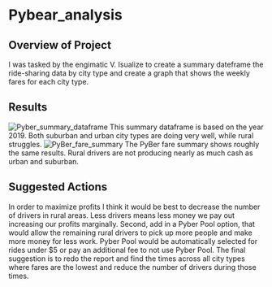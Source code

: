 # Pybear_analysis
## Overview of Project
I was tasked by the engimatic V. Isualize to create a summary dateframe the ride-sharing data by city type and create a graph that shows the weekly fares for each city type.
## Results
![Pyber_summary_dataframe](https://user-images.githubusercontent.com/68392225/90991949-5b5bd980-e572-11ea-83f9-73f3f35d35fa.png)
This summary dataframe is based on the year 2019. Both suburban and urban city types are doing very well, while rural struggles. 
![PyBer_fare_summary](https://user-images.githubusercontent.com/68392225/90991865-dffa2800-e571-11ea-9a6e-4afe3aaf9c29.png)
The PyBer fare summary shows roughly the same results. Rural drivers are not producing nearly as much cash as urban and suburban.
## Suggested Actions 
In order to maximize profits I think it would be best to decrease the number of drivers in rural areas. Less drivers means less money we pay out increasing our profits marginally. Second, add in a Pyber Pool option, that would allow the remaining rural drivers to pick up more people and make more money for less work. Pyber Pool would be automatically selected for rides under $5 or pay an additional fee to not use Pyber Pool. The final suggestion is to redo the report and find the times across all city types where fares are the lowest and reduce the number of drivers during those times. 
